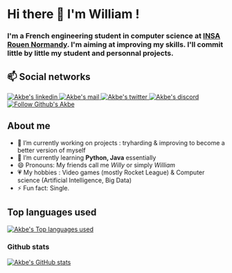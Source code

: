 # Hi there 👋 I'm William !
### I'm a French engineering student in computer science at [INSA Rouen Normandy](https://www.insa-rouen.fr/en). I'm aiming at improving my skills. I'll commit little by little my student and personnal projects.

## 📫 Social networks
<p>
  <a target="_blank" rel="noopenernoreferrer" href="www.linkedin.com/in/mokwilliam/">
    <img src="https://img.shields.io/badge/-William-blue?style=flat-square&logo=Linkedin&logoColor=white&link=https://www.linkedin.com/in/mokwilliam/" alt="Akbe's linkedin" />
  </a>
  <a target="_blank" rel="noopenernoreferrer" href="mailto:Akbeeeh@gmail.com">
    <img src="https://img.shields.io/badge/-Akbeeeh@gmail.com-c14438?style=flat-square&logo=Gmail&logoColor=white&link=mailto:Akbeeeh@gmail.com" alt="Akbe's mail" />
  </a>
  <a target="_blank" rel="noopenernoreferrer" href="https://twitter.com/Akbeeh">
    <img src="https://img.shields.io/badge/Akbeeh-1DA1F2?style=flat-square&logo=twitter&logoColor=white&link=https://twitter.com/Akbeeh" alt="Akbe's twitter" />
  </a>
  <a target="_blank" rel="noopenernoreferrer" href="https://discordapp.com/users/161544764825534464/">
    <img src="https://img.shields.io/badge/Akbeeh-7289DA?style=flat-square&logo=discord&logoColor=white&link=https://discordapp.com/users/161544764825534464/" alt="Akbe's discord" />
  </a>
  <a target="_blank" rel="noopenernoreferrer" href="https://github.com/Akbeeh/?tab=follow">
    <img src="https://img.shields.io/github/followers/Akbeeh?label=Follow&style=social" alt="Follow Github's Akbe" />
  </a>
</p>

## About me
- 🔭 I’m currently working on projects : tryharding & improving to become a better version of myself
- 🌱 I’m currently learning <b>Python, Java</b> essentially
- 😄 Pronouns: My friends call me <i>Willy</i> or simply <i>William</i>
- 💗 My hobbies : Video games (mostly Rocket League) & Computer science (Artificial Intelligence, Big Data)
- ⚡ Fun fact: Single.

## Top languages used
<p>
  <a target="_blank" rel="noopenernoreferrer" href="https://github-readme-stats.vercel.app/api/top-langs/?username=Akbeeh&theme=blue-green">
    <img src="https://github-readme-stats.vercel.app/api/top-langs/?username=Akbeeh&theme=blue-green" alt="Akbe's Top languages used" data-canonical-src="https://github-readme-stats.vercel.app/api/top-langs/?username=Akbeeh&theme=blue-green&amp;locale=en" style="max-width:100%;">
  </a>

### Github stats
<p>
  <a target="_blank" rel="noopenernoreferrer" href="https://github.com/anuraghazra/github-readme-stats">
    <img src="https://github-readme-stats.vercel.app/api?username=akbeeh&show_icons=true&theme=radical" alt="Akbe's GitHub stats" data-canonical-src="https://github-readme-stats.vercel.app/api?username=akbeeh&show_icons=true&theme=radical&amp;locale=en" style="max-width:100%;">
  </a>
</p>
